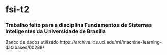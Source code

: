 # fsi-t2

<h3> Trabalho feito para a disciplina Fundamentos de Sistemas Inteligentes da Universidade de Brasília </h3>
<p> Banco de dados utilizado https://archive.ics.uci.edu/ml/machine-learning-databases/00288/ </p>